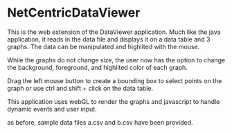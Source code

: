# NetCentricDataViewer
This is the web extension of the DataViewer application. Much like the java application, 
it reads in the data file and displays it on a data table and 3 graphs. The data can be manipulated and highlited with the mouse.

While the graphs do not change size, the user now has the option to change the background, foreground, 
and highlited color of each graph.

Drag the left mouse button to create a bounding box to select points on the graph or use ctrl and shift + click on the data table.

This application uses webGL to render the graphs and javascript to handle dynamic events and user input.

as before, sample data files a.csv and b.csv have been provided.
